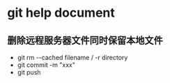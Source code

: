 # git help document

## 删除远程服务器文件同时保留本地文件
* git rm --cached filename / -r directory
* git commit -m "xxx"
* git push